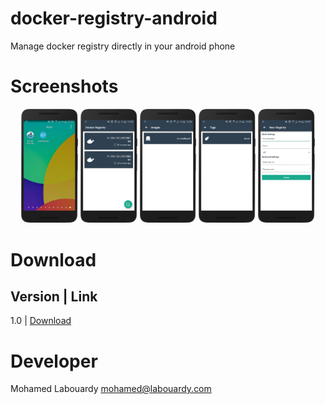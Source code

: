 # docker-registry-android

Manage docker registry directly in your android phone

# Screenshots

<p align="center">
  <img src="screenshots/1.png" width="18%"/>
  <img src="screenshots/2.png" width="18%"/>
  <img src="screenshots/3.png" width="18%"/>
  <img src="screenshots/4.png" width="18%"/>
  <img src="screenshots/5.png" width="18%"/>
</p>

# Download

Version | Link
--------------
1.0 | <a href="build/docker-registry.apk">Download</a>

# Developer

Mohamed Labouardy <mohamed@labouardy.com>
